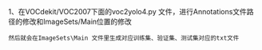 1、在VOCdekit/VOC2007下面的voc2yolo4.py 文件，进行Annotations文件路径的修改和ImageSets/Main位置的修改

    然后就会在ImageSets\Main 文件里生成对应训练集、验证集、测试集对应的txt文件
    
    

